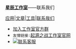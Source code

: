 [**星辰工作室**](https://schlibra.github.io/Stars-Studios)——联系我们

[应用](https://schlibra.github.io/Stars-Studios/application)|[文章](https://schlibra.github.io/Stars-Studios/article)|[工具](https://schlibra.github.io/Stars-Studios/other)|[联系我们](https://schlibra.github.io/Stars-Studios/catchus)

- [加入工作室官方群](http://suo.im/4vZQQl)
- `友情链接:`[起源之战工作室官网](https://www.qyzz.ml)
- <a target="_blank" href="http://suo.im/4L2ge9"><img border="0" src="http://pub.idqqimg.com/qconn/wpa/button/button_111.gif" alt="联系客服" title="联系客服"/></a>
